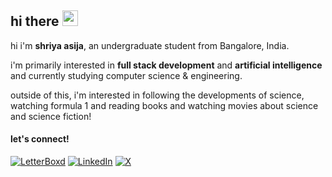 ## hi there <img src="https://emojis.slackmojis.com/emojis/images/1536351075/4594/blob-wave.gif" width="25"/>

hi i'm **shriya asija**, an undergraduate student from Bangalore, India. 

i'm primarily interested in **full stack development** and **artificial intelligence** and currently studying computer science & engineering.

outside of this, i'm interested in following the developments of science, watching formula 1 and reading books and watching movies about science and science fiction! 

#### let's connect!
[<img alt="LetterBoxd" src="https://img.shields.io/badge/LetterBoxd-%23000000.svg?&style=for-the-badge&logo=letterboxd&logoColor=orange" />](https://letterboxd.com/shriyaas/)
[<img alt="LinkedIn" src="https://img.shields.io/badge/LinkedIn-%230E76A8.svg?&style=for-the-badge&logo=LinkedIn&logoColor=white" />](www.linkedin.com/in/shriya-asija-a19a60273)
[<img alt="X" src="https://img.shields.io/badge/Twitter-%23000000.svg?&style=for-the-badge&logo=X&logoColor=white" />](https://x.com/shriyass_)

<!--
**shriyaasija/shriyaasija** is a ✨ _special_ ✨ repository because its `README.md` (this file) appears on your GitHub profile.

Here are some ideas to get you started:

- 🔭 I’m currently working on ...
- 🌱 I’m currently learning ...
- 👯 I’m looking to collaborate on ...
- 🤔 I’m looking for help with ...
- 💬 Ask me about ...
- 📫 How to reach me: ...
- 😄 Pronouns: ...
- ⚡ Fun fact: ...
-->
